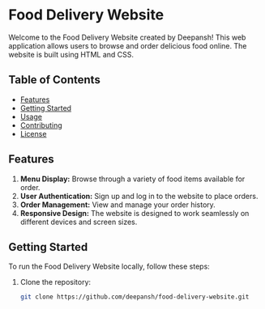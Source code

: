 # Food Delivery Website

Welcome to the Food Delivery Website created by Deepansh! This web application allows users to browse and order delicious food online. The website is built using HTML and CSS.

## Table of Contents

- [Features](#features)
- [Getting Started](#getting-started)
- [Usage](#usage)
- [Contributing](#contributing)
- [License](#license)

## Features

1. **Menu Display:** Browse through a variety of food items available for order.
2. **User Authentication:** Sign up and log in to the website to place orders.
3. **Order Management:** View and manage your order history.
4. **Responsive Design:** The website is designed to work seamlessly on different devices and screen sizes.

## Getting Started

To run the Food Delivery Website locally, follow these steps:

1. Clone the repository:

   ```bash
   git clone https://github.com/deepansh/food-delivery-website.git
